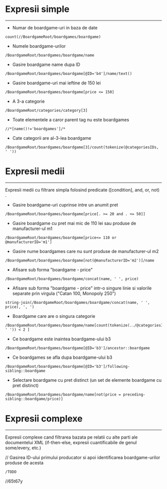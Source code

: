 # Expresii simple
---------------------------------------------------------------

* Numar de boardgame-uri in baza de date
```xpath2
count(//BoardgameRoot/boardgames/boardgame)
```

* Numele boardgame-urilor
```xpath2
/BoardgameRoot/boardgames/boardgame/name
```
* Gasire boardgame name dupa ID
```xpath2
/BoardgameRoot/boardgames/boardgame[@ID='b4']/name/text()
```

* Gasire boardgame-uri mai ieftine de 150 lei
```xpath2
/BoardgameRoot/boardgames/boardgame[price <= 150]
```

* A 3-a categorie
```xpath2
/BoardgameRoot/categories/category[3]
```
* Toate elementele a caror parent tag nu este boardgames
```xpath2
//*[name()!='boardgames']/*
```

* Cate categorii are al-3-lea boardgame
```xpath2
/BoardgameRoot/boardgames/boardgame[3]/count(tokenize(@categoriesIDs, ' '))
```

# Expresii medii
---------------------------------------------------------------

Expresii medii cu filtrare simpla folosind predicate ([condition], and, or, not) .

* Gasire boardgame-uri cuprinse intre un anumit pret
```xpath2
/BoardgameRoot/boardgames/boardgame[price[. >= 20 and . <= 50]]
```
* Gasire boardgame cu pret mai mic de 110 lei sau produse de manufacturer-ul m1
```xpath2
/BoardgameRoot/boardgames/boardgame[price<= 110 or @manufacturerID='m1']
```

* Gasire nume boardgames care nu sunt produse de manufacturer-ul m2
```xpath2
/BoardgameRoot/boardgames/boardgame[not(@manufacturerID='m2')]/name
```

* Afisare sub forma "boardgame - price"
```xpath2
/BoardgameRoot/boardgames/boardgame/concat(name, ' ', price)
```

* Afisare sub forma "boardgame - price" intr-o singure linie si valorile separate prin virgula ("Catan 100, Monopoly 250")
```xpath2
string-join(/BoardgameRoot/boardgames/boardgame/concat(name, ' ', price), ', ')
```

* Boardgame care are o singura categorie
```xpath2
/BoardgameRoot/boardgames/boardgame/name[count(tokenize(../@categoriesIDs, ' ')) < 2 ]
```

* Ce boardgame este inaintea boardgame-ului b3
```xpath2
/BoardgameRoot/boardgames/boardgame[@ID='b3']/ancestor::boardgame
```

* Ce boardgames se afla dupa boardgame-ului b3
```xpath2
/BoardgameRoot/boardgames/boardgame[@ID='b3']/following-sibling::boardgame
```

* Selectare boardgame cu pret distinct (un set de elemente boardgame cu pret distinct)
```xpath2
/BoardgameRoot/boardgames/boardgame/name[not(price = preceding-sibling::boardgame/price)]
```

# Expresii complexe
---------------------------------------------------------------

Expresii complexe cand filtrarea bazata pe relatii cu alte parti ale documentelui XML (if-then-else, expresii cuantificabile de genul some/every, etc.)

// Gasirea ID-ului primului producator si apoi identificarea boardgame-urilor produse de acesta
```xpath2
/TODO
```

//65t67y
